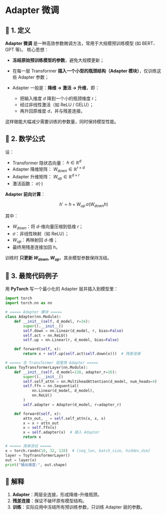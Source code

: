 # Adapter 微调

## 📖 1. 定义

**Adapter 微调** 是一种高效参数微调方法，常用于大规模预训练模型 (如 BERT、GPT 等)。
核心思想：

* **冻结原始预训练模型的参数**，避免大规模更新；
* 在每一层 Transformer **插入一个小型的瓶颈结构（Adapter 模块）**，仅训练这些 Adapter 参数；
* Adapter 一般是：**降维 → 激活 → 升维**，即：

  * 把输入维度 $d$ 降到一个小的瓶颈维度 $r$；
  * 经过非线性激活（如 ReLU / GELU）；
  * 再升回原维度 $d$，并与残差连接。

这样做能大幅减少需要训练的参数量，同时保持模型性能。


## 📖 2. 数学公式

设：

* Transformer 隐状态向量： $h \in \mathbb{R}^d$
* Adapter 降维矩阵： $W_{down} \in \mathbb{R}^{r \times d}$
* Adapter 升维矩阵： $W_{up} \in \mathbb{R}^{d \times r}$
* 激活函数： $\sigma(\cdot)$

**Adapter 前向计算**：

$$
h' = h + W_{up} \, \sigma(W_{down} h)
$$

其中：

* $W_{down}$：将 $d$-维向量压缩到低维 $r$；
* $\sigma$：非线性映射（如 ReLU）；
* $W_{up}$：再映射回 $d$-维；
* 最终用残差连接加回 $h$。

训练时 **只更新 $W_{down}, W_{up}$**，其余模型参数保持冻结。


## 📖 3. 最简代码例子

用 **PyTorch** 写一个最小化的 Adapter 层并插入到模型里：

```python
import torch
import torch.nn as nn

# ===== Adapter 模块 =====
class Adapter(nn.Module):
    def __init__(self, d_model, r=16):
        super().__init__()
        self.down = nn.Linear(d_model, r, bias=False)
        self.act = nn.ReLU()
        self.up = nn.Linear(r, d_model, bias=False)

    def forward(self, x):
        return x + self.up(self.act(self.down(x)))  # 残差连接

# ===== 在 Transformer 层里用 Adapter =====
class ToyTransformerLayer(nn.Module):
    def __init__(self, d_model=128, adapter_r=16):
        super().__init__()
        self.self_attn = nn.MultiheadAttention(d_model, num_heads=4)
        self.ffn = nn.Sequential(
            nn.Linear(d_model, d_model),
            nn.ReLU()
        )
        self.adapter = Adapter(d_model, r=adapter_r)

    def forward(self, x):
        attn_out, _ = self.self_attn(x, x, x)
        x = x + attn_out
        x = self.ffn(x)
        x = self.adapter(x)  # 插入 Adapter
        return x

# ===== 简单测试 =====
x = torch.randn(10, 32, 128)  # [seq_len, batch_size, hidden_dim]
layer = ToyTransformerLayer()
out = layer(x)
print("输出维度:", out.shape)
```

## 📖 解释

1. **Adapter**：两层全连接，形成降维–升维瓶颈。
2. **残差连接**：保证不破坏原有模型结构。
3. **训练**：实际应用中冻结所有预训练参数，只训练 Adapter 层的参数。
